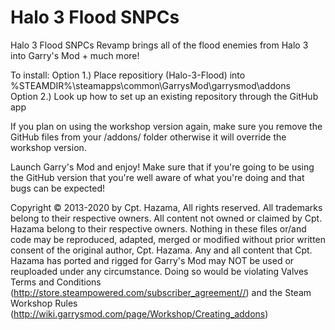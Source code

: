 # Halo 3 Flood SNPCs
 
Halo 3 Flood SNPCs Revamp brings all of the flood enemies from Halo 3 into Garry's Mod + much more!

To install:
 Option 1.) Place repositiory (Halo-3-Flood)
 into %STEAMDIR%\steamapps\common\GarrysMod\garrysmod\addons\
 Option 2.) Look up how to set up an existing repository through the GitHub app
 
 If you plan on using the workshop version again, make sure you remove the GitHub files from your /addons/ folder otherwise it will override the workshop version.

Launch Garry's Mod and enjoy!
Make sure that if you're going to be using the GitHub version that you're well aware of what you're doing and that bugs can be expected!

Copyright © 2013-2020 by Cpt. Hazama, All rights reserved. 
All trademarks belong to their respective owners.
All content not owned or claimed by Cpt. Hazama belong to their respective owners.
Nothing in these files or/and code may be reproduced, adapted, merged or modified without prior written consent of the original author, Cpt. Hazama. Any and all content that Cpt. Hazama has ported and rigged for Garry's Mod may NOT be used or reuploaded under any circumstance. Doing so would be violating Valves Terms and Conditions (http://store.steampowered.com/subscriber_agreement//) and the Steam Workshop Rules (http://wiki.garrysmod.com/page/Workshop/Creating_addons)
